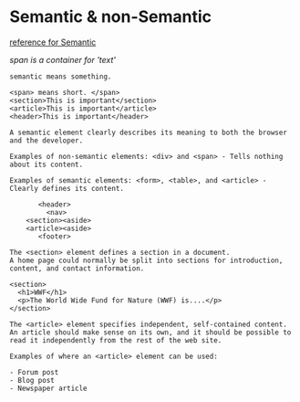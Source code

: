 # Semantic & non-Semantic

[reference for Semantic](https://www.w3schools.com/html/html5_semantic_elements.asp)

_span is a container for 'text'_

```
semantic means something.

<span> means short. </span>
<section>This is important</section>
<article>This is important</article>
<header>This is important</header>
```

```
A semantic element clearly describes its meaning to both the browser and the developer.

Examples of non-semantic elements: <div> and <span> - Tells nothing about its content.

Examples of semantic elements: <form>, <table>, and <article> - Clearly defines its content.
```

```
       <header>
         <nav>
    <section><aside>
    <article><aside>
       <footer>
```

```
The <section> element defines a section in a document.
A home page could normally be split into sections for introduction, content, and contact information.
```

```
<section>
  <h1>WWF</h1>
  <p>The World Wide Fund for Nature (WWF) is....</p>
</section>
```

```
The <article> element specifies independent, self-contained content.
An article should make sense on its own, and it should be possible to read it independently from the rest of the web site.

Examples of where an <article> element can be used:

- Forum post
- Blog post
- Newspaper article
```
